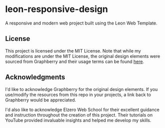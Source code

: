 # leon-responsive-design
A responsive and modern web project built using the Leon Web Template.

## License
This project is licensed under the MIT License. Note that while my modifications are under the MIT License, the original design elements were sourced from Graphberry and their usage terms can be found [here](https://www.graphberry.com/).

## Acknowledgments
I'd like to acknowledge Graphberry for the original design elements. If you use/modify the resources from this repo in your projects, a link back to Graphberry would be appreciated.

I'd also like to acknowledge Elzero Web School for their excellent guidance and instruction throughout the creation of this project. Their tutorials on YouTube provided invaluable insights and helped me develop my skills.

